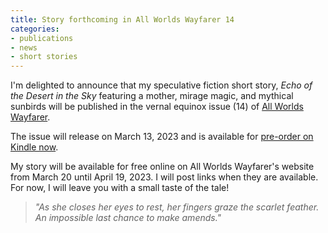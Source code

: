 ```yaml
---
title: Story forthcoming in All Worlds Wayfarer 14
categories:
- publications
- news
- short stories
---
```


I'm delighted to announce that my speculative fiction short story, _Echo of the Desert in the Sky_ featuring a mother, mirage magic, and mythical sunbirds will be published in the vernal equinox issue (14) of [All Worlds Wayfarer](https://www.allworldswayfarer.com/).

The issue will release on March 13, 2023 and is available for [pre-order on Kindle now](https://a.co/d/0O1kxLa).

My story will be available for free online on All Worlds Wayfarer's website from March 20 until April 19, 2023. I will post links when they are available. For now, I will leave you with a small taste of the tale!

>_"As she closes her eyes to rest, her fingers graze the scarlet feather. An impossible last chance to make amends."_
